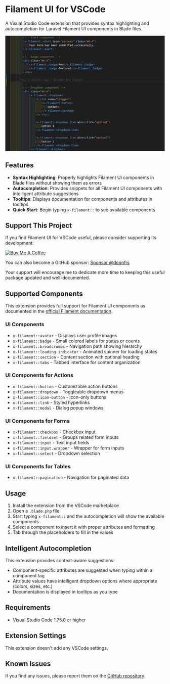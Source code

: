 # Filament UI for VSCode

A Visual Studio Code extension that provides syntax highlighting and autocompletion for Laravel Filament UI components in Blade files.

![Filament UI for VSCode Demo](images/vscode-filament-demo.gif)

## Features

- **Syntax Highlighting**: Properly highlights Filament UI components in Blade files without showing them as errors
- **Autocompletion**: Provides snippets for all Filament UI components with intelligent attribute suggestions
- **Tooltips**: Displays documentation for components and attributes in tooltips
- **Quick Start**: Begin typing `x-filament::` to see available components

## Support This Project

If you find Filament UI for VSCode useful, please consider supporting its development:


[![Buy Me A Coffee](https://cdn.buymeacoffee.com/buttons/v2/default-yellow.png)](https://buymeacoffee.com/doonfrs)



You can also become a GitHub sponsor: [Sponsor @doonfrs](https://github.com/sponsors/doonfrs)

Your support will encourage me to dedicate more time to keeping this useful package updated and well-documented.


## Supported Components

This extension provides full support for Filament UI components as documented in the [official Filament documentation](https://filamentphp.com/docs/3.x/support/blade-components/overview).

### UI Components

- `x-filament::avatar` - Displays user profile images
- `x-filament::badge` - Small colored labels for status or counts
- `x-filament::breadcrumbs` - Navigation path showing hierarchy
- `x-filament::loading-indicator` - Animated spinner for loading states
- `x-filament::section` - Content section with optional heading
- `x-filament::tabs` - Tabbed interface for content organization

### UI Components for Actions

- `x-filament::button` - Customizable action buttons
- `x-filament::dropdown` - Toggleable dropdown menus
- `x-filament::icon-button` - Icon-only buttons
- `x-filament::link` - Styled hyperlinks
- `x-filament::modal` - Dialog popup windows

### UI Components for Forms

- `x-filament::checkbox` - Checkbox input
- `x-filament::fieldset` - Groups related form inputs
- `x-filament::input` - Text input fields
- `x-filament::input.wrapper` - Wrapper for form inputs
- `x-filament::select` - Dropdown selection

### UI Components for Tables

- `x-filament::pagination` - Navigation for paginated data

## Usage

1. Install the extension from the VSCode marketplace
2. Open a `.blade.php` file
3. Start typing `x-filament::` and the autocompletion will show the available components
4. Select a component to insert it with proper attributes and formatting
5. Tab through the placeholders to fill in the values

## Intelligent Autocompletion

This extension provides context-aware suggestions:

- Component-specific attributes are suggested when typing within a component tag
- Attribute values have intelligent dropdown options where appropriate (colors, sizes, etc.)
- Documentation is displayed in tooltips as you type

## Requirements

- Visual Studio Code 1.75.0 or higher

## Extension Settings

This extension doesn't add any VSCode settings.

## Known Issues

If you find any issues, please report them on the [GitHub repository](https://github.com/doonfrs/vscode-filament/issues).
